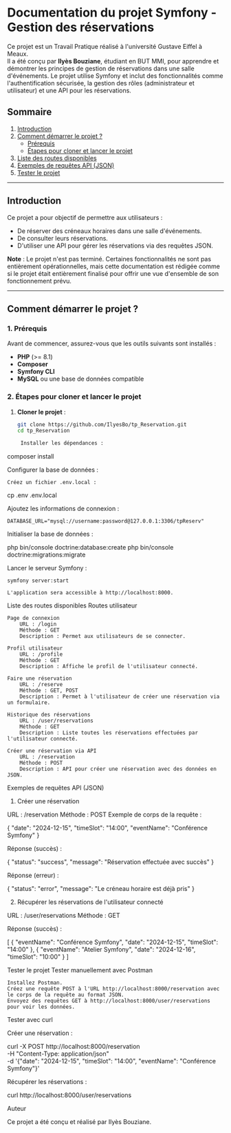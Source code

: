 # Documentation du projet Symfony - Gestion des réservations

Ce projet est un Travail Pratique réalisé à l'université Gustave Eiffel à Meaux.  
Il a été conçu par **Ilyès Bouziane**, étudiant en BUT MMI, pour apprendre et démontrer les principes de gestion de réservations dans une salle d'événements. Le projet utilise Symfony et inclut des fonctionnalités comme l'authentification sécurisée, la gestion des rôles (administrateur et utilisateur) et une API pour les réservations.  

## Sommaire

1. [Introduction](#introduction)
2. [Comment démarrer le projet ?](#comment-démarrer-le-projet)
   - [Prérequis](#1-prérequis)
   - [Étapes pour cloner et lancer le projet](#2-étapes-pour-cloner-et-lancer-le-projet)
3. [Liste des routes disponibles](#liste-des-routes-disponibles)
4. [Exemples de requêtes API (JSON)](#exemples-de-requêtes-api-json)
5. [Tester le projet](#tester-le-projet)

---

## Introduction

Ce projet a pour objectif de permettre aux utilisateurs :
- De réserver des créneaux horaires dans une salle d'événements.
- De consulter leurs réservations.
- D'utiliser une API pour gérer les réservations via des requêtes JSON.

**Note** : Le projet n'est pas terminé.  Certaines fonctionnalités ne sont pas entièrement opérationnelles, mais cette documentation est rédigée comme si le projet était entièrement finalisé pour offrir une vue d'ensemble de son fonctionnement prévu.

---

## Comment démarrer le projet ?

### 1. Prérequis

Avant de commencer, assurez-vous que les outils suivants sont installés :
- **PHP** (>= 8.1)
- **Composer**
- **Symfony CLI**
- **MySQL** ou une base de données compatible

### 2. Étapes pour cloner et lancer le projet

1. **Cloner le projet** :
   ```bash
   git clone https://github.com/IlyesBo/tp_Reservation.git
   cd tp_Reservation

    Installer les dépendances :

composer install

Configurer la base de données :

    Créez un fichier .env.local :

cp .env .env.local

Ajoutez les informations de connexion :

    DATABASE_URL="mysql://username:password@127.0.0.1:3306/tpReserv"

Initialiser la base de données :

php bin/console doctrine:database:create
php bin/console doctrine:migrations:migrate

Lancer le serveur Symfony :

    symfony server:start

    L'application sera accessible à http://localhost:8000.

Liste des routes disponibles
Routes utilisateur

    Page de connexion
        URL : /login
        Méthode : GET
        Description : Permet aux utilisateurs de se connecter.

    Profil utilisateur
        URL : /profile
        Méthode : GET
        Description : Affiche le profil de l'utilisateur connecté.

    Faire une réservation
        URL : /reserve
        Méthode : GET, POST
        Description : Permet à l'utilisateur de créer une réservation via un formulaire.

    Historique des réservations
        URL : /user/reservations
        Méthode : GET
        Description : Liste toutes les réservations effectuées par l'utilisateur connecté.

    Créer une réservation via API
        URL : /reservation
        Méthode : POST
        Description : API pour créer une réservation avec des données en JSON.

Exemples de requêtes API (JSON)
1. Créer une réservation

URL : /reservation
Méthode : POST
Exemple de corps de la requête :

{
    "date": "2024-12-15",
    "timeSlot": "14:00",
    "eventName": "Conférence Symfony"
}

Réponse (succès) :

{
    "status": "success",
    "message": "Réservation effectuée avec succès"
}

Réponse (erreur) :

{
    "status": "error",
    "message": "Le créneau horaire est déjà pris"
}

2. Récupérer les réservations de l'utilisateur connecté

URL : /user/reservations
Méthode : GET

Réponse (succès) :

[
    {
        "eventName": "Conférence Symfony",
        "date": "2024-12-15",
        "timeSlot": "14:00"
    },
    {
        "eventName": "Atelier Symfony",
        "date": "2024-12-16",
        "timeSlot": "10:00"
    }
]

Tester le projet
Tester manuellement avec Postman

    Installez Postman.
    Créez une requête POST à l'URL http://localhost:8000/reservation avec le corps de la requête au format JSON.
    Envoyez des requêtes GET à http://localhost:8000/user/reservations pour voir les données.

Tester avec curl

Créer une réservation :

curl -X POST http://localhost:8000/reservation \
     -H "Content-Type: application/json" \
     -d '{"date": "2024-12-15", "timeSlot": "14:00", "eventName": "Conférence Symfony"}'

Récupérer les réservations :

curl http://localhost:8000/user/reservations

Auteur

Ce projet a été conçu et réalisé par Ilyès Bouziane.
